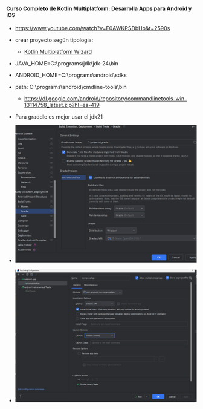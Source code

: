 #### Curso Completo de Kotlin Multiplatform: Desarrolla Apps para Android y iOS
- https://www.youtube.com/watch?v=F0AWKPSDbHo&t=2590s

- crear proyecto según tipologia:
  - [Kotlin Multiplatform Wizard](https://kmp.jetbrains.com/?android=true&ios=true&iosui=compose&includeTests=true) 

- JAVA_HOME=C:\programs\jdk\jdk-24\bin
- ANDROID_HOME=C:\programs\android\sdks
- path: C:\programs\android\cmdline-tools\bin
  - https://dl.google.com/android/repository/commandlinetools-win-13114758_latest.zip?hl=es-419 
- Para graddle es mejor usar el jdk21
- ![jb-graddle-config](./readme/jb-gradle-config.png)
- ![jb-run-config](./readme/jb-run-config.png)